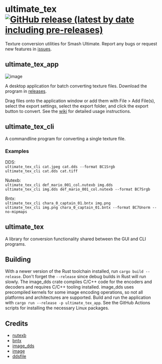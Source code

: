 # ultimate_tex [![GitHub release (latest by date including pre-releases)](https://img.shields.io/github/v/release/ScanMountGoat/ultimate_tex?include_prereleases)](https://github.com/ScanMountGoat/ultimate_tex/releases/latest)
Texture conversion utilities for Smash Ultimate. Report any bugs or request new features in [issues](https://github.com/ScanMountGoat/ultimate_tex/issues).

## ultimate_tex_app
![image](https://github.com/ScanMountGoat/ultimate_tex/assets/23301691/0c38e6de-6800-42c3-b250-efcf4d3cb490)

A desktop application for batch converting texture files. Download the program in [releases](https://github.com/ScanMountGoat/ultimate_tex/releases).

Drag files onto the application window or add them with File > Add File(s), select the export settings, select the export folder, and click the export button to convert. See the [wiki](https://github.com/ScanMountGoat/ultimate_tex/wiki) for detailed usage instructions. 

## ultimate_tex_cli
A commandline program for converting a single texture file.

### Examples
DDS:  
`ultimate_tex_cli cat.jpeg cat.dds --format BC1Srgb`  
`ultimate_tex_cli cat.dds cat.tiff`  

Nutexb:  
`ultimate_tex_cli def_mario_001_col.nutexb img.dds`  
`ultimate_tex_cli img.dds def_mario_001_col.nutexb --format BC7Srgb`  

Bntx:  
`ultimate_tex_cli chara_0_captain_01.bntx img.png`  
`ultimate_tex_cli img.png chara_0_captain_01.bntx --format BC7Unorm --no-mipmaps`  

## ultimate_tex
A library for conversion functionality shared between the GUI and CLI programs.

## Building
With a newer version of the Rust toolchain installed, run `cargo build --release`. Don't forget the `--release` since debug builds in Rust will run slowly. The image_dds crate compiles C/C++ code for the encoders and decoders and requires C/C++ tooling installed. image_dds uses precompiled kernels for some image encoding operations, so not all platforms and architectures are supported. Build and run the application with `cargo run --release -p ultimate_tex_app`. See the GitHub Actions scripts for installing the necessary Linux packages.

## Credits
- [nutexb](https://github.com/jam1garner/nutexb)
- [bntx](https://github.com/jam1garner/bntx)
- [image_dds](https://github.com/ScanMountGoat/image_dds)
- [image](https://github.com/image-rs/image)
- [ddsfile](https://github.com/SiegeEngine/ddsfile)
